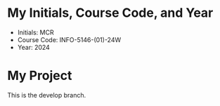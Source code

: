 # My Initials, Course Code, and Year

- Initials: MCR
- Course Code: INFO-5146-(01)-24W
- Year: 2024

# My Project

This is the develop branch.
